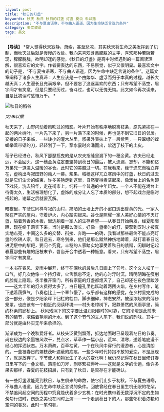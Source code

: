 ```yaml
---
layout: post
title: "秋日的灯盏"
keywords: 秋天 秋日 秋日的灯盏 灯盏 夏虫 朱以撒
description: "不与夏虫语寒，不与曲人语道，因为生命缺乏言说的条件"
category: 美文收录
tags: 美文
---
```


**【导读】** *常人觉得秋天寂静，萧索，甚至悲凉，其实秋天将生命之美发挥到了机制，而秋天过后就是慢慢的收敛。我向来喜欢含蓄朦胧的文字，喜欢那种若隐若现，朦朦胧胧，欲明却迷的感觉。《秋日的灯盏》是高中时候遇到的一篇阅读理解，很喜欢它的文字。作者要表达的东西，不易察觉，似乎又很明显。最喜欢文中的句子是，“不与夏虫语寒，不与曲人语道，因为生命中缺乏言说的条件”。这篇文章阐释了诸多人生真谛：人生应该是一个由繁华、虚浮而归于本真的过程，越长大越天真；人生漫长且充满艰辛，但不要忘了追逐喜欢的东西；只有希望不落空，眉宇间才有笑意，但是只要经历过，奋斗过，也可以无愧无悔。此文如今再次读来，自是比初读时感慨万千。 *

![秋日的稻谷](http://wx1.sinaimg.cn/mw690/c3c88275ly1g0y158z2ltj20fa0hnwfr.jpg)

*文/朱以撒*

秋天来了，山野闪动着风吹过的暗影。叶片开始有秩序地脱离枝条，原先紧挨在—起的两片树叶，一片先下来了，另一片落下来的时候，再也见不到它旧日的邻居。交接的日子来临，一些矮小的灌木丛里，浆果外表抹上了一层紫黑，一只翠绿的螳螂举着带锯的刀，轻轻划了一下，浆水霎时奔涌而出，紫透了枝下的土皮。

稻子已经进仓，秋风下瑟瑟摇曳的是从农夫指缝里漏下的—穗金黄。农夫已经走远，不会回头，这一穗金黄注定要坚持到秋日的最后，被人遗漏、忘却，不能和亿万弟兄一道进入温暖的谷仓。此时它的美超过一切。在我看来，缘于遗忘而独立存在，虚构出岑寂田野的动人一幕。浆果、稻穗这样兀立寒风中的灯盏，秋日的过去就是它们生命的结束，许多美艳走到这里，自然变得素洁起来，像戏台上的名角卸下戏装，洗去铅华，走在街市上，纯粹一个普通的中年妇女。一个人不能在戏台上待得太久，生活被理想化了，虚饰的成分让人忘了本质的部分，想不起戏台是临时搭起的，谢幕之后就要瓦解。

暗夜里，车驶过同样岑寂的山村，简陋的土墙上开的小窗口透出昏黄的光。一家人聚在严实的屋内，守着炉火，内心踏实起来。谷仓是照耀一家人美好心情的不灭灯盏，隔着芳香的木板，里边躺着一家人的生存希望——从春日开始萌发，经夏阳曝晒，现在终于落实下来。当时是那么漫长，好像一盏秦时的灯，要擎到汉时才被真实地点亮，中间这么多的交替、衔接、奔跑——的确，我看过那些最终不能点亮灯盏的农耕人家，秋日远去，寒冬到来，他们是那么黯然神伤地蹲着，敲打着春日吃进泥层中的犁耙，要问个究竟。丰稔的人家踏实地享受着秋日的馈赠，闲聊时记起春夏那些有趣的细枝末节，唇齿开合中透着一种惬意。看来，只有希望不落空，眉宇间才有笑意。

一本书在春风、夏雨中展开，终于在深秋的最后几日画上了句号。这个文人松了一口气，好几次他像一个持灯者，火舌飘忽不定，他的心时浮时沉，晴明阴晦在瘦削的脸庞上隐现。夜半推开窗门，所有家庭的灯盏都熄灭了，自己却还在夜色里跋涉——这大半年的灯火费得太多了，白日瞳孔里也跃动着两团火焰。在乡村写作，笔下透着蔬笋气，节奏也比上一个章节慢了。似乎都有这样的感觉，在乡村里完成的这一部分，像是夕阳余晖下归栏的牲口，脚步细碎，神态安然，被深浓起来的薄纱笼罩。也应该有一个相近的阅读环境——村头老樟树下，寂静萧然的风雨亭里，简约朴素的廊桥上。
秋风残照下的文字要比温润阳春时的可靠，它的冷峻是此前未有的情节，浓缩着艳丽的汁水。到了这个节气的文人笔下，我们说的韵味，其中一部分就是由朴实无华来承担的。

渐渐成为一个晚秋爱好者。从枝头泛黄到飘落，抵达地面时已呈现着冬日的节奏。尚在砚边的余墨被风吹干，兑点水，草草作一幅小品，荒率、清寒，透着笔底漫不经心的挥洒状态。万木萧疏，百草枯黄，一个在秋风中穿行的漫游者，心是清朗的。一些被春日的繁枝茂叶遮蔽的疤痕，一些少年时代持抱不放的爱恋，不是展现了，就是放弃了。季节使人和物发生了多大的变化啊！我仍然记得在秋日里修订春日里写下的一叠文稿，落笔如刀斧，删尽繁枝缛叶——这就是文字的命运，像许多果实那样，春夏的花枝招展，只有到了秋日，是否存在才能确认。

有一些灯盏没能亮到秋日，与生俱来的命数，使它们止步于初秋。不与夏虫语寒，不与曲人语道，因为生命中缺乏言说的条件。回放曾经在春日里生机无限的花朵，不禁追问起空间的历程中究竟隐伏着多少玄机：在时光携带着无数浮沉不定的生物匆匆行进时，伤逝之美也在同时上演——一个走到秋日下的人，那些郁积着浓艳和空洞的春愁，此时一笔勾销。
